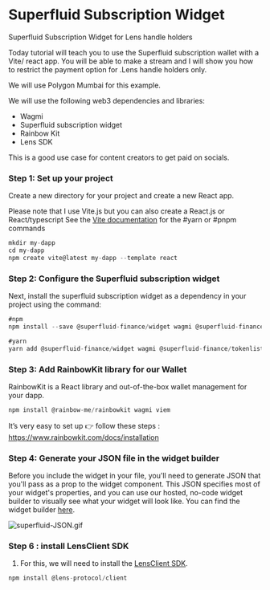 # Superfluid Subscription Widget
Superfluid Subscription Widget for Lens handle holders

Today tutorial will teach you to use the Superfluid subscription wallet with a Vite/ react app. You will be able to make a stream and I will show you how to restrict the payment option for .Lens handle holders only.

We will use Polygon Mumbai for this example.

We will use the following web3 dependencies and libraries:

- Wagmi
- Superfluid subscription widget
- Rainbow Kit
- Lens SDK

This is a good use case for content creators to get paid on socials.

### Step 1:  Set up your project

Create a new directory for your project and create a new React app. 

Please note that I use Vite.js but you can also create a React.js or React/typescript
See the [Vite documentation](https://vitejs.dev/guide/) for the #yarn or #pnpm commands

```jsx
mkdir my-dapp
cd my-dapp
npm create vite@latest my-dapp --template react
```
### Step 2: Configure the Superfluid subscription widget

Next, install the superfluid subscription widget as a dependency in your project using the command:

```jsx
#npm
npm install --save @superfluid-finance/widget wagmi @superfluid-finance/tokenlist

#yarn
yarn add @superfluid-finance/widget wagmi @superfluid-finance/tokenlist
```

### Step 3:  Add RainbowKit library for our Wallet

RainbowKit is a React library and out-of-the-box wallet management for your dapp. 
```jsx
npm install @rainbow-me/rainbowkit wagmi viem
```
It’s very easy to set up  👉 follow these steps : https://www.rainbowkit.com/docs/installation

### Step 4:  Generate your JSON file in the widget builder

Before you include the widget in your file, you'll need to generate JSON that you'll pass as a prop to the widget component. This JSON specifies most of your widget's properties, and you can use our hosted, no-code widget builder to visually see what your widget will look like. You can find the widget builder [here](https://superfluid-widget-builder.vercel.app/).

![superfluid-JSON.gif](https://s3-us-west-2.amazonaws.com/secure.notion-static.com/0823a7e2-8662-4d6f-aca9-f85a5f4b83af/superfluid-JSON.gif)

### Step 6 : install LensClient SDK

1. For this, we will need to install the [LensClient SDK](https://docs.lens.xyz/docs/lensclient-sdk). 
```jsx
npm install @lens-protocol/client
```


